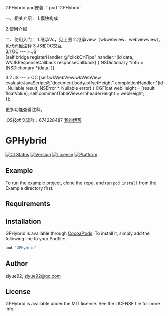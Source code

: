 GPHybrid
pod安装 ：pod 'GPHybrid'

一、相关介绍：
1.模块构成

2.使用介绍

二、使用入门：
1.继承Vc，见上图
2.继承view（wkwebview、webviewview），见代码里注释
3.JS和OC交互  
3.1 OC --- > JS  
 [self.bridge registerHandler:@"clickOnTips" handler:^(id data, WVJBResponseCallback responseCallback) {
        NSDictionary *info = (NSDictionary *)data;
    }];

3.2  JS  --- >  OC 
[self.wkWebView.wkWebView evaluateJavaScript:@"document.body.offsetHeight" completionHandler:^(id _Nullable result, NSError *_Nullable error) {
                CGFloat webHeight = [result floatValue];
                self.commentTableView.emheaderHeight = webHeight;          
}];

更多功能查看注释。


iOS技术交流群：674228487
[我的博客](http://blog.csdn.net/u010670946)  

# GPHybrid

[![CI Status](http://img.shields.io/travis/ziyue92/GPHybrid.svg?style=flat)](https://travis-ci.org/ziyue92/GPHybrid)
[![Version](https://img.shields.io/cocoapods/v/GPHybrid.svg?style=flat)](http://cocoapods.org/pods/GPHybrid)
[![License](https://img.shields.io/cocoapods/l/GPHybrid.svg?style=flat)](http://cocoapods.org/pods/GPHybrid)
[![Platform](https://img.shields.io/cocoapods/p/GPHybrid.svg?style=flat)](http://cocoapods.org/pods/GPHybrid)

## Example

To run the example project, clone the repo, and run `pod install` from the Example directory first.

## Requirements

## Installation

GPHybrid is available through [CocoaPods](http://cocoapods.org). To install
it, simply add the following line to your Podfile:

```ruby
pod 'GPHybrid'
```

## Author

ziyue92, ziyue92@qq.com

## License

GPHybrid is available under the MIT license. See the LICENSE file for more info.

